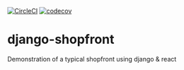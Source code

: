 [![CircleCI](https://circleci.com/gh/rapilabs/django-shopfront.svg?style=svg)](https://circleci.com/gh/rapilabs/django-shopfront)
[![codecov](https://codecov.io/gh/rapilabs/django-shopfront/branch/master/graph/badge.svg)](https://codecov.io/gh/rapilabs/django-shopfront)

# django-shopfront
Demonstration of a typical shopfront using django &amp; react
